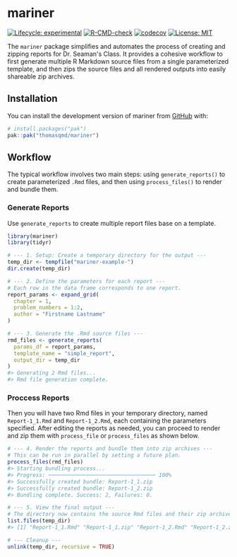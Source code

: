# mariner

[![Lifecycle: experimental](https://img.shields.io/badge/lifecycle-experimental-orange.svg)](https://lifecycle.r-lib.org/articles/stages.html#experimental)
[![R-CMD-check](https://github.com/thomasqmd/mariner/actions/workflows/r.yml/badge.svg)](https://github.com/thomasqmd/mariner/actions/workflows/r.yml)
[![codecov](https://codecov.io/github/thomasqmd/mariner/graph/badge.svg?token=A4PDZWC3IL)](https://codecov.io/github/thomasqmd/mariner)
[![License: MIT](https://img.shields.io/badge/License-MIT-yellow.svg)](https://opensource.org/licenses/MIT)

The `mariner` package simplifies and automates the process of creating and zipping reports for Dr. Seaman's Class. It provides a cohesive workflow to first generate multiple R Markdown source files from a single parameterized template, and then zips the source files and all rendered outputs into easily shareable zip archives.

## Installation

You can install the development version of mariner from [GitHub](https://github.com/thomasqmd/mariner) with:

```r
# install.packages("pak")
pak::pak("thomasqmd/mariner")

```

## Workflow

The typical workflow involves two main steps: using `generate_reports()` to create parameterized `.Rmd` files, and then using `process_files()` to render and bundle them.

### Generate Reports

Use `generate_reports` to create multiple report files base on a template.

```r
library(mariner)
library(tidyr)

# --- 1. Setup: Create a temporary directory for the output ---
temp_dir <- tempfile("mariner-example-")
dir.create(temp_dir)

# --- 2. Define the parameters for each report ---
# Each row in the data frame corresponds to one report.
report_params <- expand_grid(
  chapter = 1, 
  problem_numbers = 1:2, 
  author = "Firstname Lastname"
)

# --- 3. Generate the .Rmd source files ---
rmd_files <- generate_reports(
  params_df = report_params,
  template_name = "simple_report",
  output_dir = temp_dir
)
#> Generating 2 Rmd files...
#> Rmd file generation complete.
```

### Proccess Reports

Then you will have two Rmd files in your temporary directory, named `Report-1_1.Rmd` and `Report-1_2.Rmd`, each containing the parameters specified. After editing the reports as needed, you can proceed to render and zip them with `process_file` or `process_files` as shown below.

```r
# --- 4. Render the reports and bundle them into zip archives ---
# This can be run in parallel by setting a future plan.
process_files(rmd_files)
#> Starting bundling process...
#> Progress: ────────────────────────────────── 100%
#> Successfully created bundle: Report-1_1.zip
#> Successfully created bundle: Report-1_2.zip
#> Bundling complete. Success: 2, Failures: 0.

# --- 5. View the final output ---
# The directory now contains the source Rmd files and their zip archives.
list.files(temp_dir)
#> [1] "Report-1_1.Rmd" "Report-1_1.zip" "Report-1_2.Rmd" "Report-1_2.zip"

# --- Cleanup ---
unlink(temp_dir, recursive = TRUE)
```
